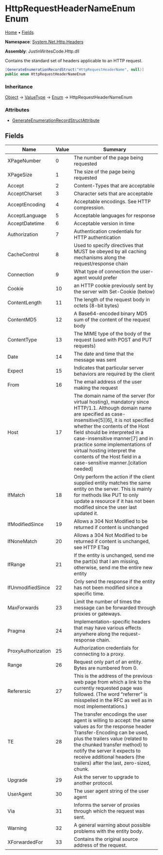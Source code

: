 # HttpRequestHeaderNameEnum Enum

[Home](../../../README.md) &#x2022; [Fields](#fields)

**Namespace**: [System.Net.Http.Headers](../README.md)

**Assembly**: JustinWritesCode\.Http\.dll

  
Contains the standard set of headers applicable to an HTTP request\.

```csharp
[GenerateEnumerationRecordStruct("HttpRequestHeaderName", null)]
public enum HttpRequestHeaderNameEnum
```

### Inheritance

[Object](https://docs.microsoft.com/en-us/dotnet/api/system.object) &#x2192; [ValueType](https://docs.microsoft.com/en-us/dotnet/api/system.valuetype) &#x2192; [Enum](https://docs.microsoft.com/en-us/dotnet/api/system.enum) &#x2192; HttpRequestHeaderNameEnum

### Attributes

* [GenerateEnumerationRecordStructAttribute](../../../Global/GenerateEnumerationRecordStructAttribute/README.md)

## Fields

| Name | Value | Summary |
| ---- | ----- | ------- |
| XPageNumber | 0 | The number of the page being requested |
| XPageSize | 1 | The size of the page being requested |
| Accept | 2 | Content\-Types that are acceptable |
| AcceptCharset | 3 | Character sets that are acceptable |
| AcceptEncoding | 4 | Acceptable encodings\. See HTTP compression\. |
| AcceptLanguage | 5 | Acceptable languages for response |
| AcceptDatetime | 6 | Acceptable version in time |
| Authorization | 7 | Authentication credentials for HTTP authentication |
| CacheControl | 8 | Used to specify directives that MUST be obeyed by all caching mechanisms along the request/response chain |
| Connection | 9 | What type of connection the user\-agent would prefer |
| Cookie | 10 | an HTTP cookie previously sent by the server with Set\-Cookie \(below\) |
| ContentLength | 11 | The length of the request body in octets \(8\-bit bytes\) |
| ContentMD5 | 12 | A Base64\-encoded binary MD5 sum of the content of the request body |
| ContentType | 13 | The MIME type of the body of the request \(used with POST and PUT requests\) |
| Date | 14 | The date and time that the message was sent |
| Expect | 15 | Indicates that particular server behaviors are required by the client |
| From | 16 | The email address of the user making the request |
| Host | 17 | The domain name of the server \(for virtual hosting\), mandatory since HTTP/1\.1\. Although domain name are specified as case\-insensitive\[5\]\[6\], it is not specified whether the contents of the Host field should be interpreted in a case\-insensitive manner\[7\] and in practice some implementations of virtual hosting interpret the contents of the Host field in a case\-sensitive manner\.\[citation needed\] |
| IfMatch | 18 | Only perform the action if the client supplied entity matches the same entity on the server\. This is mainly for methods like PUT to only update a resource if it has not been modified since the user last updated it\. |
| IfModifiedSince | 19 | Allows a 304 Not Modified to be returned if content is unchanged |
| IfNoneMatch | 20 | Allows a 304 Not Modified to be returned if content is unchanged, see HTTP ETag |
| IfRange | 21 | If the entity is unchanged, send me the part\(s\) that I am missing, otherwise, send me the entire new entity |
| IfUnmodifiedSince | 22 | Only send the response if the entity has not been modified since a specific time\. |
| MaxForwards | 23 | Limit the number of times the message can be forwarded through proxies or gateways\. |
| Pragma | 24 | Implementation\-specific headers that may have various effects anywhere along the request\-response chain\. |
| ProxyAuthorization | 25 | Authorization credentials for connecting to a proxy\. |
| Range | 26 | Request only part of an entity\. Bytes are numbered from 0\. |
| Referersic | 27 | This is the address of the previous web page from which a link to the currently requested page was followed\. \(The word “referrer” is misspelled in the RFC as well as in most implementations\.\) |
| TE | 28 | The transfer encodings the user agent is willing to accept: the same values as for the response header Transfer\-Encoding can be used, plus the trailers value \(related to the chunked transfer method\) to notify the server it expects to receive additional headers \(the trailers\) after the last, zero\-sized, chunk\. |
| Upgrade | 29 | Ask the server to upgrade to another protocol\. |
| UserAgent | 30 | The user agent string of the user agent |
| Via | 31 | Informs the server of proxies through which the request was sent\. |
| Warning | 32 | A general warning about possible problems with the entity body\. |
| XForwardedFor | 33 | Contains the original source address of the request\. |

